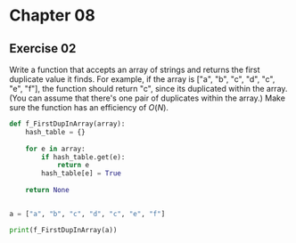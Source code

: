 # Chapter 08

## Exercise 02

Write a function that accepts an array of strings and returns the first duplicate value it finds. For example, if the array is ["a", "b", "c", "d", "c", "e", "f"], the function should return "c", since its duplicated within the array. (You can assume that there's one pair of duplicates within the array.) Make sure the function has an efficiency of $O(N)$.

```python
def f_FirstDupInArray(array):
    hash_table = {}
    
    for e in array:
        if hash_table.get(e):
            return e
        hash_table[e] = True
    
    return None


a = ["a", "b", "c", "d", "c", "e", "f"]

print(f_FirstDupInArray(a))
```
